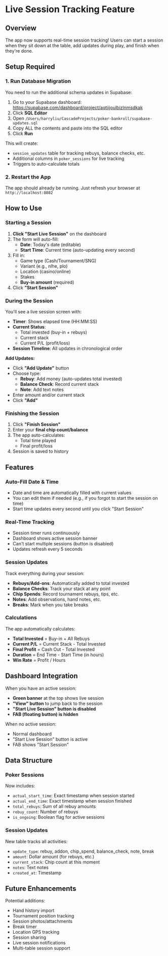 # Live Session Tracking Feature

## Overview
The app now supports real-time session tracking! Users can start a session when they sit down at the table, add updates during play, and finish when they're done.

## Setup Required

### 1. Run Database Migration
You need to run the additional schema updates in Supabase:

1. Go to your Supabase dashboard: https://supabase.com/dashboard/project/aqtiijoulbizlnmsdkak
2. Click **SQL Editor**
3. Open `/Users/harryliu/CascadeProjects/poker-bankroll/supabase-updates.sql`
4. Copy ALL the contents and paste into the SQL editor
5. Click **Run**

This will create:
- `session_updates` table for tracking rebuys, balance checks, etc.
- Additional columns in `poker_sessions` for live tracking
- Triggers to auto-calculate totals

### 2. Restart the App
The app should already be running. Just refresh your browser at `http://localhost:8082`

## How to Use

### Starting a Session

1. **Click "Start Live Session"** on the dashboard
2. The form will auto-fill:
   - **Date**: Today's date (editable)
   - **Start Time**: Current time (auto-updating every second)
3. Fill in:
   - Game type (Cash/Tournament/SNG)
   - Variant (e.g., nlhe, plo)
   - Location (casino/online)
   - Stakes
   - **Buy-in amount** (required)
4. Click **"Start Session"**

### During the Session

You'll see a live session screen with:

- **Timer**: Shows elapsed time (HH:MM:SS)
- **Current Status**:
  - Total invested (buy-in + rebuys)
  - Current stack
  - Current P/L (profit/loss)
- **Session Timeline**: All updates in chronological order

**Add Updates:**
- Click **"Add Update"** button
- Choose type:
  - **Rebuy**: Add money (auto-updates total invested)
  - **Balance Check**: Record current stack
  - **Note**: Add text notes
- Enter amount and/or current stack
- Click **"Add"**

### Finishing the Session

1. Click **"Finish Session"**
2. Enter your **final chip count/balance**
3. The app auto-calculates:
   - Total time played
   - Final profit/loss
4. Session is saved to history

## Features

### Auto-Fill Date & Time
- Date and time are automatically filled with current values
- You can edit them if needed (e.g., if you forgot to start the session on time)
- Start time updates every second until you click "Start Session"

### Real-Time Tracking
- Session timer runs continuously
- Dashboard shows active session banner
- Can't start multiple sessions (button is disabled)
- Updates refresh every 5 seconds

### Session Updates
Track everything during your session:
- **Rebuys/Add-ons**: Automatically added to total invested
- **Balance Checks**: Track your stack at any point
- **Chip Spends**: Record tournament rebuys, tips, etc.
- **Notes**: Add observations, hand notes, etc.
- **Breaks**: Mark when you take breaks

### Calculations
The app automatically calculates:
- **Total Invested** = Buy-in + All Rebuys
- **Current P/L** = Current Stack - Total Invested
- **Final Profit** = Cash Out - Total Invested
- **Duration** = End Time - Start Time (in hours)
- **Win Rate** = Profit / Hours

## Dashboard Integration

When you have an active session:
- **Green banner** at the top shows live session
- **"View" button** to jump back to the session
- **"Start Live Session" button is disabled**
- **FAB (floating button) is hidden**

When no active session:
- Normal dashboard
- "Start Live Session" button is active
- FAB shows "Start Session"

## Data Structure

### Poker Sessions
Now includes:
- `actual_start_time`: Exact timestamp when session started
- `actual_end_time`: Exact timestamp when session finished
- `total_rebuys`: Sum of all rebuy amounts
- `rebuy_count`: Number of rebuys
- `is_ongoing`: Boolean flag for active sessions

### Session Updates
New table tracks all activities:
- `update_type`: rebuy, addon, chip_spend, balance_check, note, break
- `amount`: Dollar amount (for rebuys, etc.)
- `current_stack`: Chip count at this moment
- `notes`: Text notes
- `created_at`: Timestamp

## Future Enhancements

Potential additions:
- Hand history import
- Tournament position tracking
- Session photos/attachments
- Break timer
- Location GPS tracking
- Session sharing
- Live session notifications
- Multi-table session support
